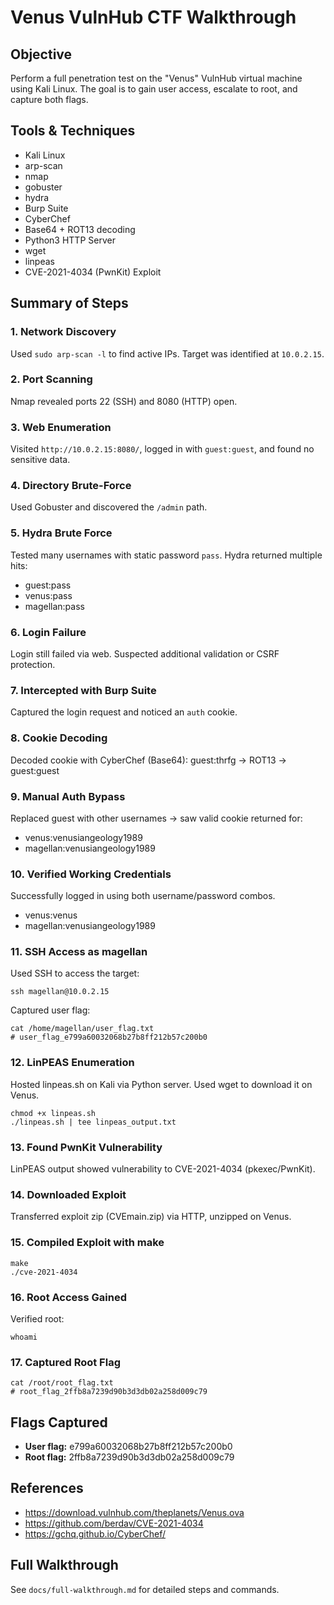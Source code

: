 # Venus VulnHub CTF Walkthrough 

## Objective
Perform a full penetration test on the "Venus" VulnHub virtual machine using Kali Linux. The goal is to gain user access, escalate to root, and capture both flags.

## Tools & Techniques
- Kali Linux
- arp-scan
- nmap
- gobuster
- hydra
- Burp Suite
- CyberChef
- Base64 + ROT13 decoding
- Python3 HTTP Server
- wget
- linpeas
- CVE-2021-4034 (PwnKit) Exploit

## Summary of Steps

### 1. Network Discovery
Used `sudo arp-scan -l` to find active IPs. Target was identified at `10.0.2.15`.

### 2. Port Scanning
Nmap revealed ports 22 (SSH) and 8080 (HTTP) open.

### 3. Web Enumeration
Visited `http://10.0.2.15:8080/`, logged in with `guest:guest`, and found no sensitive data.

### 4. Directory Brute-Force
Used Gobuster and discovered the `/admin` path.

### 5. Hydra Brute Force
Tested many usernames with static password `pass`. Hydra returned multiple hits:
- guest:pass
- venus:pass
- magellan:pass

### 6. Login Failure
Login still failed via web. Suspected additional validation or CSRF protection.

### 7. Intercepted with Burp Suite
Captured the login request and noticed an `auth` cookie.

### 8. Cookie Decoding
Decoded cookie with CyberChef (Base64): guest:thrfg → ROT13 → guest:guest

### 9. Manual Auth Bypass
Replaced guest with other usernames → saw valid cookie returned for:
- venus:venusiangeology1989
- magellan:venusiangeology1989

### 10. Verified Working Credentials
Successfully logged in using both username/password combos.
- venus:venus
- magellan:venusiangeology1989

### 11. SSH Access as magellan
Used SSH to access the target:
```
ssh magellan@10.0.2.15
```
Captured user flag:
```
cat /home/magellan/user_flag.txt
# user_flag_e799a60032068b27b8ff212b57c200b0
```

### 12. LinPEAS Enumeration
Hosted linpeas.sh on Kali via Python server. Used wget to download it on Venus.
```
chmod +x linpeas.sh
./linpeas.sh | tee linpeas_output.txt
```

### 13. Found PwnKit Vulnerability
LinPEAS output showed vulnerability to CVE-2021-4034 (pkexec/PwnKit).

### 14. Downloaded Exploit
Transferred exploit zip (CVEmain.zip) via HTTP, unzipped on Venus.

### 15. Compiled Exploit with make
```
make
./cve-2021-4034
```

### 16. Root Access Gained
Verified root:
```
whoami
```

### 17. Captured Root Flag
```
cat /root/root_flag.txt
# root_flag_2ffb8a7239d90b3d3db02a258d009c79
```

## Flags Captured
- **User flag:** e799a60032068b27b8ff212b57c200b0
- **Root flag:** 2ffb8a7239d90b3d3db02a258d009c79

## References
- https://download.vulnhub.com/theplanets/Venus.ova
- https://github.com/berdav/CVE-2021-4034
- https://gchq.github.io/CyberChef/

## Full Walkthrough
See `docs/full-walkthrough.md` for detailed steps and commands.
